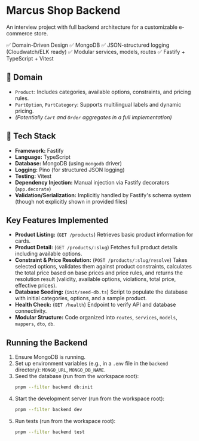 # Marcus Shop Backend

An interview project with full backend architecture for a customizable e-commerce store.

✅ Domain-Driven Design
✅ MongoDB
✅ JSON-structured logging (Cloudwatch/ELK ready)
✅ Modular services, models, routes
✅ Fastify + TypeScript + Vitest

## 🧠 Domain

- `Product`: Includes categories, available options, constraints, and pricing rules.
- `PartOption`, `PartCategory`: Supports multilingual labels and dynamic pricing.
- _(Potentially `Cart` and `Order` aggregates in a full implementation)_

## 🧰 Tech Stack

- **Framework:** Fastify
- **Language:** TypeScript
- **Database:** MongoDB (using `mongodb` driver)
- **Logging:** Pino (for structured JSON logging)
- **Testing:** Vitest
- **Dependency Injection:** Manual injection via Fastify decorators (`app.decorate`)
- **Validation/Serialization:** Implicitly handled by Fastify's schema system (though not explicitly shown in provided files)

## Key Features Implemented

- **Product Listing:** (`GET /products`) Retrieves basic product information for cards.
- **Product Detail:** (`GET /products/:slug`) Fetches full product details including available options.
- **Constraint & Price Resolution:** (`POST /products/:slug/resolve`) Takes selected options, validates them against product constraints, calculates the total price based on base prices and price rules, and returns the resolution result (validity, available options, violations, total price, effective prices).
- **Database Seeding:** (`init/seed-db.ts`) Script to populate the database with initial categories, options, and a sample product.
- **Health Check:** (`GET /health`) Endpoint to verify API and database connectivity.
- **Modular Structure:** Code organized into `routes`, `services`, `models`, `mappers`, `dto`, `db`.

## Running the Backend

1.  Ensure MongoDB is running.
2.  Set up environment variables (e.g., in a `.env` file in the `backend` directory): `MONGO_URL`, `MONGO_DB_NAME`.
3.  Seed the database (run from the workspace root):
    ```bash
    pnpm --filter backend db:init
    ```
4.  Start the development server (run from the workspace root):
    ```bash
    pnpm --filter backend dev
    ```
5.  Run tests (run from the workspace root):
    ```bash
    pnpm --filter backend test
    ```
